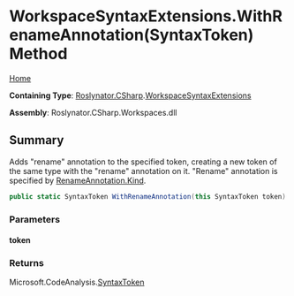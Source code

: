 # WorkspaceSyntaxExtensions\.WithRenameAnnotation\(SyntaxToken\) Method <a name="_Top"></a>

[Home](../../../../README.md)

**Containing Type**: [Roslynator.CSharp](../../README.md#_Top)\.[WorkspaceSyntaxExtensions](../README.md#_Top)

**Assembly**: Roslynator\.CSharp\.Workspaces\.dll

## Summary

Adds "rename" annotation to the specified token, creating a new token of the same type with the "rename" annotation on it\.
"Rename" annotation is specified by [RenameAnnotation.Kind](https://docs.microsoft.com/en-us/dotnet/api/microsoft.codeanalysis.codeactions.renameannotation.kind)\.

```csharp
public static SyntaxToken WithRenameAnnotation(this SyntaxToken token)
```

### Parameters

#### token

### Returns

Microsoft\.CodeAnalysis\.[SyntaxToken](https://docs.microsoft.com/en-us/dotnet/api/microsoft.codeanalysis.syntaxtoken)

